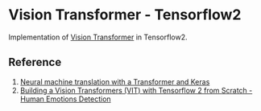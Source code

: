 # Vision Transformer - Tensorflow2

Implementation of [Vision Transformer](https://openreview.net/pdf?id=YicbFdNTTy) in Tensorflow2.

## Reference

1. [Neural machine translation with a Transformer and Keras](https://www.tensorflow.org/text/tutorials/transformer)
2. [Building a Vision Transformers (VIT) with Tensorflow 2 from Scratch - Human Emotions Detection](https://www.youtube.com/watch?v=JcuFQdnawuE)

